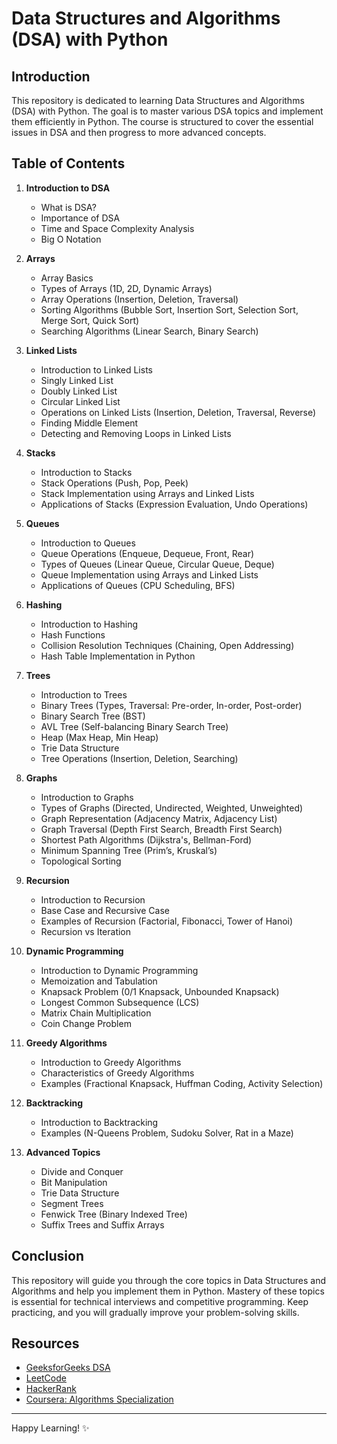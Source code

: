 # Data Structures and Algorithms (DSA) with Python

## Introduction
This repository is dedicated to learning Data Structures and Algorithms (DSA) with Python. The goal is to master various DSA topics and implement them efficiently in Python. The course is structured to cover the essential issues in DSA and then progress to more advanced concepts.

## Table of Contents

1. **Introduction to DSA**
   - What is DSA?
   - Importance of DSA
   - Time and Space Complexity Analysis
   - Big O Notation

2. **Arrays**
   - Array Basics
   - Types of Arrays (1D, 2D, Dynamic Arrays)
   - Array Operations (Insertion, Deletion, Traversal)
   - Sorting Algorithms (Bubble Sort, Insertion Sort, Selection Sort, Merge Sort, Quick Sort)
   - Searching Algorithms (Linear Search, Binary Search)

3. **Linked Lists**
   - Introduction to Linked Lists
   - Singly Linked List
   - Doubly Linked List
   - Circular Linked List
   - Operations on Linked Lists (Insertion, Deletion, Traversal, Reverse)
   - Finding Middle Element
   - Detecting and Removing Loops in Linked Lists

4. **Stacks**
   - Introduction to Stacks
   - Stack Operations (Push, Pop, Peek)
   - Stack Implementation using Arrays and Linked Lists
   - Applications of Stacks (Expression Evaluation, Undo Operations)

5. **Queues**
   - Introduction to Queues
   - Queue Operations (Enqueue, Dequeue, Front, Rear)
   - Types of Queues (Linear Queue, Circular Queue, Deque)
   - Queue Implementation using Arrays and Linked Lists
   - Applications of Queues (CPU Scheduling, BFS)

6. **Hashing**
   - Introduction to Hashing
   - Hash Functions
   - Collision Resolution Techniques (Chaining, Open Addressing)
   - Hash Table Implementation in Python

7. **Trees**
   - Introduction to Trees
   - Binary Trees (Types, Traversal: Pre-order, In-order, Post-order)
   - Binary Search Tree (BST)
   - AVL Tree (Self-balancing Binary Search Tree)
   - Heap (Max Heap, Min Heap)
   - Trie Data Structure
   - Tree Operations (Insertion, Deletion, Searching)

8. **Graphs**
   - Introduction to Graphs
   - Types of Graphs (Directed, Undirected, Weighted, Unweighted)
   - Graph Representation (Adjacency Matrix, Adjacency List)
   - Graph Traversal (Depth First Search, Breadth First Search)
   - Shortest Path Algorithms (Dijkstra's, Bellman-Ford)
   - Minimum Spanning Tree (Prim’s, Kruskal’s)
   - Topological Sorting

9. **Recursion**
   - Introduction to Recursion
   - Base Case and Recursive Case
   - Examples of Recursion (Factorial, Fibonacci, Tower of Hanoi)
   - Recursion vs Iteration

10. **Dynamic Programming**
    - Introduction to Dynamic Programming
    - Memoization and Tabulation
    - Knapsack Problem (0/1 Knapsack, Unbounded Knapsack)
    - Longest Common Subsequence (LCS)
    - Matrix Chain Multiplication
    - Coin Change Problem

11. **Greedy Algorithms**
    - Introduction to Greedy Algorithms
    - Characteristics of Greedy Algorithms
    - Examples (Fractional Knapsack, Huffman Coding, Activity Selection)

12. **Backtracking**
    - Introduction to Backtracking
    - Examples (N-Queens Problem, Sudoku Solver, Rat in a Maze)

13. **Advanced Topics**
    - Divide and Conquer
    - Bit Manipulation
    - Trie Data Structure
    - Segment Trees
    - Fenwick Tree (Binary Indexed Tree)
    - Suffix Trees and Suffix Arrays

## Conclusion
This repository will guide you through the core topics in Data Structures and Algorithms and help you implement them in Python. Mastery of these topics is essential for technical interviews and competitive programming. Keep practicing, and you will gradually improve your problem-solving skills.

## Resources
- [GeeksforGeeks DSA](https://www.geeksforgeeks.org/data-structures/)
- [LeetCode](https://leetcode.com/)
- [HackerRank](https://www.hackerrank.com/domains/tutorials/10-days-of-ds)
- [Coursera: Algorithms Specialization](https://www.coursera.org/specializations/algorithms)

---

Happy Learning! ✨
